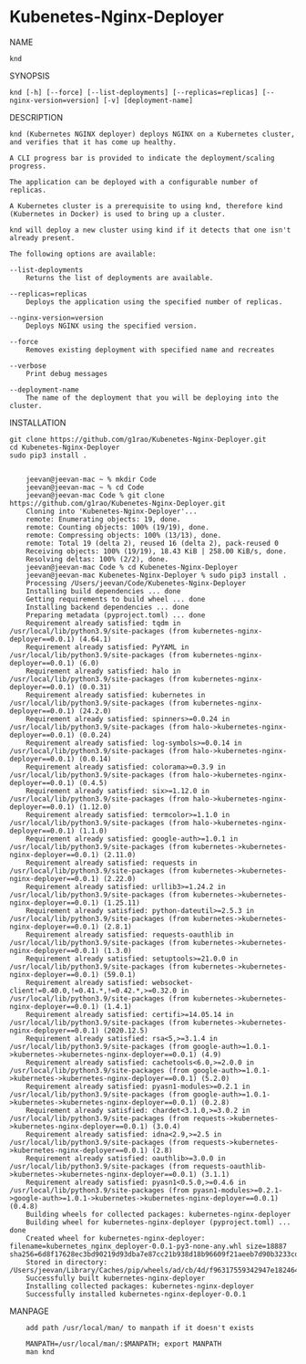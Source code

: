 # Kubenetes-Nginx-Deployer 

NAME

    knd

SYNOPSIS

    knd [-h] [--force] [--list-deployments] [--replicas=replicas] [--nginx-version=version] [-v] [deployment-name]

DESCRIPTION

    knd (Kubernetes NGINX deployer) deploys NGINX on a Kubernetes cluster, and verifies that it has come up healthy.

    A CLI progress bar is provided to indicate the deployment/scaling progress.
    
    The application can be deployed with a configurable number of replicas.
    
    A Kubernetes cluster is a prerequisite to using knd, therefore kind (Kubernetes in Docker) is used to bring up a cluster.

    knd will deploy a new cluster using kind if it detects that one isn't already present.

    The following options are available:

    --list-deployments
        Returns the list of deployments are available.

    --replicas=replicas
        Deploys the application using the specified number of replicas.

    --nginx-version=version
        Deploys NGINX using the specified version.

    --force
        Removes existing deployment with specified name and recreates

    --verbose
        Print debug messages

    --deployment-name
        The name of the deployment that you will be deploying into the cluster.

INSTALLATION

    git clone https://github.com/g1rao/Kubenetes-Nginx-Deployer.git
    cd Kubenetes-Nginx-Deployer
    sudo pip3 install .

    
        jeevan@jeevan-mac ~ % mkdir Code
        jeevan@jeevan-mac ~ % cd Code
        jeevan@jeevan-mac Code % git clone https://github.com/g1rao/Kubenetes-Nginx-Deployer.git
        Cloning into 'Kubenetes-Nginx-Deployer'...
        remote: Enumerating objects: 19, done.
        remote: Counting objects: 100% (19/19), done.
        remote: Compressing objects: 100% (13/13), done.
        remote: Total 19 (delta 2), reused 16 (delta 2), pack-reused 0
        Receiving objects: 100% (19/19), 18.43 KiB | 258.00 KiB/s, done.
        Resolving deltas: 100% (2/2), done.
        jeevan@jeevan-mac Code % cd Kubenetes-Nginx-Deployer
        jeevan@jeevan-mac Kubenetes-Nginx-Deployer % sudo pip3 install .
        Processing /Users/jeevan/Code/Kubenetes-Nginx-Deployer
        Installing build dependencies ... done
        Getting requirements to build wheel ... done
        Installing backend dependencies ... done
        Preparing metadata (pyproject.toml) ... done
        Requirement already satisfied: tqdm in /usr/local/lib/python3.9/site-packages (from kubernetes-nginx-deployer==0.0.1) (4.64.1)
        Requirement already satisfied: PyYAML in /usr/local/lib/python3.9/site-packages (from kubernetes-nginx-deployer==0.0.1) (6.0)
        Requirement already satisfied: halo in /usr/local/lib/python3.9/site-packages (from kubernetes-nginx-deployer==0.0.1) (0.0.31)
        Requirement already satisfied: kubernetes in /usr/local/lib/python3.9/site-packages (from kubernetes-nginx-deployer==0.0.1) (24.2.0)
        Requirement already satisfied: spinners>=0.0.24 in /usr/local/lib/python3.9/site-packages (from halo->kubernetes-nginx-deployer==0.0.1) (0.0.24)
        Requirement already satisfied: log-symbols>=0.0.14 in /usr/local/lib/python3.9/site-packages (from halo->kubernetes-nginx-deployer==0.0.1) (0.0.14)
        Requirement already satisfied: colorama>=0.3.9 in /usr/local/lib/python3.9/site-packages (from halo->kubernetes-nginx-deployer==0.0.1) (0.4.5)
        Requirement already satisfied: six>=1.12.0 in /usr/local/lib/python3.9/site-packages (from halo->kubernetes-nginx-deployer==0.0.1) (1.12.0)
        Requirement already satisfied: termcolor>=1.1.0 in /usr/local/lib/python3.9/site-packages (from halo->kubernetes-nginx-deployer==0.0.1) (1.1.0)
        Requirement already satisfied: google-auth>=1.0.1 in /usr/local/lib/python3.9/site-packages (from kubernetes->kubernetes-nginx-deployer==0.0.1) (2.11.0)
        Requirement already satisfied: requests in /usr/local/lib/python3.9/site-packages (from kubernetes->kubernetes-nginx-deployer==0.0.1) (2.22.0)
        Requirement already satisfied: urllib3>=1.24.2 in /usr/local/lib/python3.9/site-packages (from kubernetes->kubernetes-nginx-deployer==0.0.1) (1.25.11)
        Requirement already satisfied: python-dateutil>=2.5.3 in /usr/local/lib/python3.9/site-packages (from kubernetes->kubernetes-nginx-deployer==0.0.1) (2.8.1)
        Requirement already satisfied: requests-oauthlib in /usr/local/lib/python3.9/site-packages (from kubernetes->kubernetes-nginx-deployer==0.0.1) (1.3.0)
        Requirement already satisfied: setuptools>=21.0.0 in /usr/local/lib/python3.9/site-packages (from kubernetes->kubernetes-nginx-deployer==0.0.1) (59.0.1)
        Requirement already satisfied: websocket-client!=0.40.0,!=0.41.*,!=0.42.*,>=0.32.0 in /usr/local/lib/python3.9/site-packages (from kubernetes->kubernetes-nginx-deployer==0.0.1) (1.4.1)
        Requirement already satisfied: certifi>=14.05.14 in /usr/local/lib/python3.9/site-packages (from kubernetes->kubernetes-nginx-deployer==0.0.1) (2020.12.5)
        Requirement already satisfied: rsa<5,>=3.1.4 in /usr/local/lib/python3.9/site-packages (from google-auth>=1.0.1->kubernetes->kubernetes-nginx-deployer==0.0.1) (4.9)
        Requirement already satisfied: cachetools<6.0,>=2.0.0 in /usr/local/lib/python3.9/site-packages (from google-auth>=1.0.1->kubernetes->kubernetes-nginx-deployer==0.0.1) (5.2.0)
        Requirement already satisfied: pyasn1-modules>=0.2.1 in /usr/local/lib/python3.9/site-packages (from google-auth>=1.0.1->kubernetes->kubernetes-nginx-deployer==0.0.1) (0.2.8)
        Requirement already satisfied: chardet<3.1.0,>=3.0.2 in /usr/local/lib/python3.9/site-packages (from requests->kubernetes->kubernetes-nginx-deployer==0.0.1) (3.0.4)
        Requirement already satisfied: idna<2.9,>=2.5 in /usr/local/lib/python3.9/site-packages (from requests->kubernetes->kubernetes-nginx-deployer==0.0.1) (2.8)
        Requirement already satisfied: oauthlib>=3.0.0 in /usr/local/lib/python3.9/site-packages (from requests-oauthlib->kubernetes->kubernetes-nginx-deployer==0.0.1) (3.1.1)
        Requirement already satisfied: pyasn1<0.5.0,>=0.4.6 in /usr/local/lib/python3.9/site-packages (from pyasn1-modules>=0.2.1->google-auth>=1.0.1->kubernetes->kubernetes-nginx-deployer==0.0.1) (0.4.8)
        Building wheels for collected packages: kubernetes-nginx-deployer
        Building wheel for kubernetes-nginx-deployer (pyproject.toml) ... done
        Created wheel for kubernetes-nginx-deployer: filename=kubernetes_nginx_deployer-0.0.1-py3-none-any.whl size=18887 sha256=6d8f17628ec3bd90219d93dba7e87cc21b938d18b96609f21aeeb7d90b3233cd
        Stored in directory: /Users/jeevan/Library/Caches/pip/wheels/ad/cb/4d/f96317559342947e1824643664411fb1ed3ac6cca1d8a6dd46
        Successfully built kubernetes-nginx-deployer
        Installing collected packages: kubernetes-nginx-deployer
        Successfully installed kubernetes-nginx-deployer-0.0.1


MANPAGE
        
        add path /usr/local/man/ to manpath if it doesn't exists
        
        MANPATH=/usr/local/man/:$MANPATH; export MANPATH
        man knd
